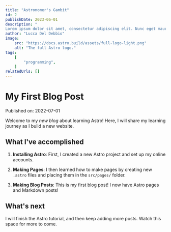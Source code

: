```yaml
---
title: "Astronomer's Gambit"
id: 2
publishDate: 2023-06-01
description: "
Lorem ipsum dolor sit amet, consectetur adipiscing elit. Nunc eget mauris imperdiet, auctor dolor eu, rutrum lorem. Ut nibh sapien, efficitur vel fringilla et, sodales imperdiet enim. Suspendisse accumsan, lorem ut imperdiet ornare, dui ex tincidunt lorem, ut vehicula quam magna vitae lectus. Nam rhoncus viverra massa, sit amet scelerisque nulla pulvinar sit amet. Phasellus convallis, massa id semper molestie, odio sem venenatis nisl, in pretium tortor ligula at velit. Praesent efficitur velit vel nunc tincidunt, in congue ex porttitor. Donec enim nisi, congue pretium efficitur id, commodo ac enim."
author: "Lucca Del Debbio"
image:
    src: "https://docs.astro.build/assets/full-logo-light.png"
    alt: "The full Astro logo."
tags:
    [
        "programming",
    ]
relatedUrls: []
---
```


# My First Blog Post

Published on: 2022-07-01

Welcome to my _new blog_ about learning Astro! Here, I will share my learning journey as I build a new website.

## What I've accomplished

1. **Installing Astro**: First, I created a new Astro project and set up my online accounts.

2. **Making Pages**: I then learned how to make pages by creating new `.astro` files and placing them in the `src/pages/` folder.

3. **Making Blog Posts**: This is my first blog post! I now have Astro pages and Markdown posts!

## What's next

I will finish the Astro tutorial, and then keep adding more posts. Watch this space for more to come.
